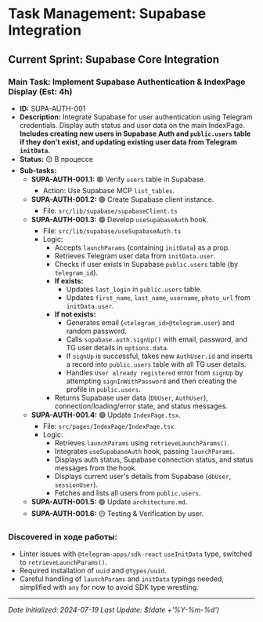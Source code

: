 # Task Management: Supabase Integration

## Current Sprint: Supabase Core Integration

### Main Task: Implement Supabase Authentication & IndexPage Display (Est: 4h)

*   **ID:** SUPA-AUTH-001
*   **Description:** Integrate Supabase for user authentication using Telegram credentials. Display auth status and user data on the main IndexPage. **Includes creating new users in Supabase Auth and `public.users` table if they don't exist, and updating existing user data from Telegram `initData`.**
*   **Status:** 🟡 В процессе
*   **Sub-tasks:**
    *   **SUPA-AUTH-001.1:** 🟢 Verify `users` table in Supabase.
        *   Action: Use Supabase MCP `list_tables`.
    *   **SUPA-AUTH-001.2:** 🟢 Create Supabase client instance.
        *   File: `src/lib/supabase/supabaseClient.ts`
    *   **SUPA-AUTH-001.3:** 🟢 Develop `useSupabaseAuth` hook.
        *   File: `src/lib/supabase/useSupabaseAuth.ts`
        *   Logic:
            *   Accepts `launchParams` (containing `initData`) as a prop.
            *   Retrieves Telegram user data from `initData.user`.
            *   Checks if user exists in Supabase `public.users` table (by `telegram_id`).
            *   **If exists:**
                *   Updates `last_login` in `public.users` table.
                *   Updates `first_name`, `last_name`, `username`, `photo_url` from `initData.user`.
            *   **If not exists:**
                *   Generates email (`<telegram_id>@telegram.user`) and random password.
                *   Calls `supabase.auth.signUp()` with email, password, and TG user details in `options.data`.
                *   If `signUp` is successful, takes new `AuthUser.id` and inserts a record into `public.users` table with all TG user details.
                *   Handles `User already registered` error from `signUp` by attempting `signInWithPassword` and then creating the profile in `public.users`.
            *   Returns Supabase user data (`DbUser`, `AuthUser`), connection/loading/error state, and status messages.
    *   **SUPA-AUTH-001.4:** 🟢 Update `IndexPage.tsx`.
        *   File: `src/pages/IndexPage/IndexPage.tsx`
        *   Logic:
            *   Retrieves `launchParams` using `retrieveLaunchParams()`.
            *   Integrates `useSupabaseAuth` hook, passing `launchParams`.
            *   Displays auth status, Supabase connection status, and status messages from the hook.
            *   Displays current user's details from Supabase (`dbUser`, `sessionUser`).
            *   Fetches and lists all users from `public.users`.
    *   **SUPA-AUTH-001.5:** 🟢 Update `architecture.md`.
    *   **SUPA-AUTH-001.6:** 🟡 Testing & Verification by user.

### Discovered in ходе работы:
*   Linter issues with `@telegram-apps/sdk-react` `useInitData` type, switched to `retrieveLaunchParams()`.
*   Required installation of `uuid` and `@types/uuid`.
*   Careful handling of `launchParams` and `initData` typings needed, simplified with `any` for now to avoid SDK type wrestling.

---
*Date Initialized: 2024-07-19*
*Last Update: $(date +'%Y-%m-%d')* 